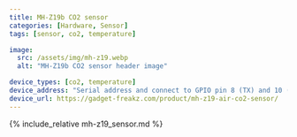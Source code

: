 ```yaml
---
title: MH-Z19b CO2 sensor
categories: [Hardware, Sensor]
tags: [sensor, co2, temperature]

image:
  src: /assets/img/mh-z19.webp
  alt: "MH-Z19b CO2 sensor header image"

device_types: [co2, temperature]
device_address: "Serial address and connect to GPIO pin 8 (TX) and 10 (RX). Ex: `/dev/ttyS0`"
device_url: https://gadget-freakz.com/product/mh-z19-air-co2-sensor/
---
```


{% include_relative mh-z19_sensor.md %}